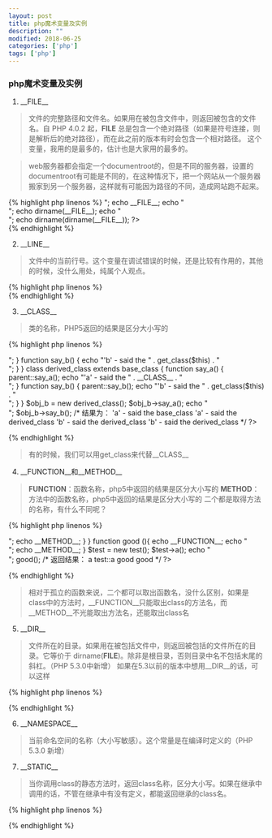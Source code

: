 ```yaml
---
layout: post
title: php魔术变量及实例
description: ""
modified: 2018-06-25
categories: ['php']
tags: ['php']
---
```


### php魔术变量及实例
1. \_\_FILE\_\_
> 文件的完整路径和文件名。如果用在被包含文件中，则返回被包含的文件名。自 PHP 4.0.2 起，__FILE__ 总是包含一个绝对路径（如果是符号连接，则是解析后的绝对路径），而在此之前的版本有时会包含一个相对路径。
这个变量，我用的是最多的，估计也是大家用的最多的。

> web服务器都会指定一个documentroot的，但是不同的服务器，设置的documentroot有可能是不同的，在这种情况下，把一个网站从一个服务器搬家到另一个服务器，这样就有可能因为路径的不同，造成网站跑不起来。

{% highlight php linenos %}
    <?php  
    /** 
    在你的公用的配置文件中，来设置你的根目录，这样就不用担心经常搬家了。 
    */  
    define('ROOT_PATH', dirname(__FILE__) . DIRECTORY_SEPARATOR);  
    echo ROOT_PATH;  
    echo "<br>";  
    echo __FILE__;  
    echo "<br>";  
    echo dirname(__FILE__);  
    echo "<br>";  
    echo dirname(dirname(__FILE__));  
    ?>  
{% endhighlight %}

2. \_\_LINE\_\_

> 文件中的当前行号。这个变量在调试错误的时候，还是比较有作用的，其他的时候，没什么用处，纯属个人观点。

{% highlight php linenos %}
    <?php  
    echo __LINE__;  //显示，__LINE__所在的行号  
    ?>  
{% endhighlight %}

3. \_\_CLASS\_\_

> 类的名称，PHP5返回的结果是区分大小写的

{% highlight php linenos %}
<?php  
class base_class {  
    function say_a() {  
        echo "'a' - said the " . __CLASS__ . "<br/>";  
    }  
    
    function say_b() {  
        echo "'b' - said the " . get_class($this) . "<br/>";  
    }  
}  

class derived_class extends base_class {  
    function say_a() {  
        parent::say_a();  
        echo "'a' - said the " . __CLASS__ . "<br/>";  
    }  
    function say_b() {  
        parent::say_b();  
        echo "'b' - said the " . get_class($this) . "<br/>";  
    }
}

$obj_b = new derived_class();  
$obj_b->say_a();  
echo "<br/>";  
$obj_b->say_b();  

/*
结果为：  
'a' - said the base_class  
'a' - said the derived_class  

'b' - said the  derived_class  
'b' - said the derived_class  
*/
?>  
{% endhighlight %}

> 有的时候，我们可以用get_class来代替__CLASS__

4. \_\_FUNCTION\_\_和\_\_METHOD\_\_

> __FUNCTION__：函数名称，php5中返回的结果是区分大小写的
> __METHOD__：方法中的函数名称，php5中返回的结果是区分大小写的
> 二个都是取得方法的名称，有什么不同呢？

{% highlight php linenos %}
<?php  
class test {
    function a() {  
        echo __FUNCTION__;  
        echo "<br>";  
        echo __METHOD__;  
    }  
}  

function good (){  
    echo __FUNCTION__;  
    echo "<br>";  
    echo __METHOD__;  
} 

$test = new test();  
$test->a();  
echo "<br>";  
good();  
/*
返回结果：  
a  
test::a  
good  
good  
*/
?>  
{% endhighlight %}

> 相对于孤立的函数来说，二个都可以取出函数名，没什么区别，如果是class中的方法时，__FUNCTION__只能取出class的方法名，而__METHOD__不光能取出方法名，还能取出class名

5. \_\_DIR\_\_

> 文件所在的目录。如果用在被包括文件中，则返回被包括的文件所在的目录。它等价于 dirname(__FILE__)。除非是根目录，否则目录中名不包括末尾的斜杠。（PHP 5.3.0中新增）
> 如果在5.3以前的版本中想用__DIR__的话，可以这样

{% highlight php linenos %}
<?php  
    if(!defined('__DIR__')) {  
        $iPos = strrpos(__FILE__, "/");  
        define("__DIR__", substr(__FILE__, 0, $iPos) . "/");  
    }  
?>  
{% endhighlight %}

6. \_\_NAMESPACE\_\_

> 当前命名空间的名称（大小写敏感）。这个常量是在编译时定义的（PHP 5.3.0 新增）

7. \_\_STATIC\_\_

> 当你调用class的静态方法时，返回class名称，区分大小写。如果在继承中调用的话，不管在继承中有没有定义，都能返回继承的class名。

{% highlight php linenos %}
<?php  
//php5.3  
class Model {  
    public static function find() {  
        echo __STATIC__;  
    }  
}  

class Product extends Model {}  
class User extends Model {}  

Product::find(); // "Product"  
User::find(); // "User"  
?>  
{% endhighlight %}
